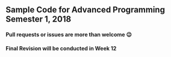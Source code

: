 ## Sample Code for Advanced Programming Semester 1, 2018

#### Pull requests or issues are more than welcome 😉

#### Final Revision will be conducted in Week 12
